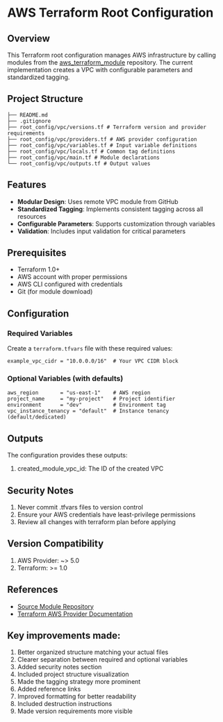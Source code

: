 # AWS Terraform Root Configuration

## Overview

This Terraform root configuration manages AWS infrastructure by calling modules from the [aws_terraform_module](https://github.com/ran130987wan/aws_terraform_module) repository. The current implementation creates a VPC with configurable parameters and standardized tagging.

## Project Structure
```
├── README.md
├── .gitignore
├── root_config/vpc/versions.tf # Terraform version and provider requirements
├── root_config/vpc/providers.tf # AWS provider configuration
├── root_config/vpc/variables.tf # Input variable definitions
├── root_config/vpc/locals.tf # Common tag definitions
├── root_config/vpc/main.tf # Module declarations
└── root_config/vpc/outputs.tf # Output values
```

## Features

- **Modular Design**: Uses remote VPC module from GitHub
- **Standardized Tagging**: Implements consistent tagging across all resources
- **Configurable Parameters**: Supports customization through variables
- **Validation**: Includes input validation for critical parameters

## Prerequisites

- Terraform 1.0+
- AWS account with proper permissions
- AWS CLI configured with credentials
- Git (for module download)

## Configuration

### Required Variables

Create a `terraform.tfvars` file with these required values:

```hcl
example_vpc_cidr = "10.0.0.0/16"  # Your VPC CIDR block
```

### Optional Variables (with defaults)
```hcl
aws_region       = "us-east-1"    # AWS region
project_name     = "my-project"   # Project identifier
environment      = "dev"          # Environment tag
vpc_instance_tenancy = "default"  # Instance tenancy (default/dedicated)
```

## Outputs
The configuration provides these outputs:
1. created_module_vpc_id: The ID of the created VPC

## Security Notes
1. Never commit .tfvars files to version control
2. Ensure your AWS credentials have least-privilege permissions
3. Review all changes with terraform plan before applying

## Version Compatibility
1. AWS Provider: ~> 5.0
2. Terraform: >= 1.0

## References
- [Source Module Repository](https://github.com/ran130987wan/aws_terraform_module)
- [Terraform AWS Provider Documentation](https://registry.terraform.io/providers/hashicorp/aws/latest/docs)

## Key improvements made:
1. Better organized structure matching your actual files
2. Clearer separation between required and optional variables
3. Added security notes section
4. Included project structure visualization
5. Made the tagging strategy more prominent
6. Added reference links
7. Improved formatting for better readability
8. Included destruction instructions
9. Made version requirements more visible
